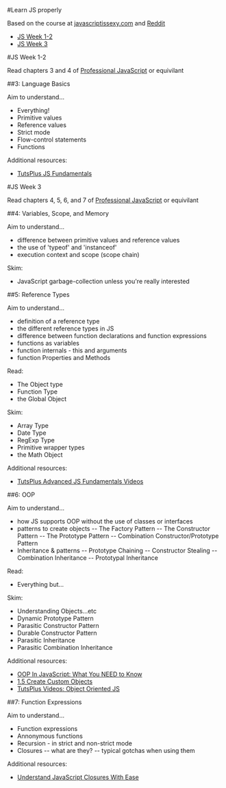 #Learn JS properly

Based on the course at [javascriptissexy.com](http://javascriptissexy.com/how-to-learn-javascript-properly/) and [Reddit](http://www.reddit.com/r/learnjavascript/comments/1ceefw/learn_javascript_properly_omnibus_post/)


- [JS Week 1-2](#js-week-1-2)
- [JS Week 3](#js-week-3)

#JS Week 1-2

Read chapters 3 and 4 of [Professional JavaScript](http://www.it-ebooks.info/book/483/) or equivilant

##3: Language Basics

Aim to understand...

- Everything!
- Primitive values
- Reference values
- Strict mode
- Flow-control statements
- Functions

Additional resources:

- [TutsPlus JS Fundamentals](https://www.copy.com/browse/a:e93a161;z:copy;b:myfiles/Tuts/JSFundamentals/readme.txt)

#JS Week 3

Read chapters 4, 5, 6, and 7 of [Professional JavaScript](http://www.it-ebooks.info/book/483/) or equivilant

##4: Variables, Scope, and Memory

Aim to understand...

- difference between primitive values and reference values
- the use of 'typeof' and 'instanceof'
- execution context and scope (scope chain)

Skim:

- JavaScript garbage-collection unless you're really interested

##5: Reference Types

Aim to understand...

- definition of a reference type
- the different reference types in JS
- difference between function declarations and function expressions
- functions as variables
- function internals - this and arguments
- function Properties and Methods

Read: 

- The Object type
- Function Type
- the Global Object

Skim: 

- Array Type
- Date Type
- RegExp Type
- Primitive wrapper types
- the Math Object

Additional resources:

- [TutsPlus Advanced JS Fundamentals Videos](https://www.copy.com/browse/a:e93a161;z:copy;b:myfiles/Tuts/AdvancedJSFundamental/readme.txt)

##6: OOP

Aim to understand...

- how JS supports OOP without the use of classes or interfaces
- patterns to create objects
-- The Factory Pattern
-- The Constructor Pattern
-- The Prototype Pattern
-- Combination Constructor/Prototype Pattern
- Inheritance & patterns
-- Prototype Chaining
-- Constructor Stealing
-- Combination Inheritance
-- Prototypal Inheritance

Read:

- Everything but...

Skim:

- Understanding Objects...etc
- Dynamic Prototype Pattern
- Parasitic Constructor Pattern
- Durable Constructor Pattern
- Parasitic Inheritance
- Parasitic Combination Inheritance

Additional resources:

- [OOP In JavaScript: What You NEED to Know](http://javascriptissexy.com/oop-in-javascript-what-you-need-to-know/)
- [1.5 Create Custom Objects](https://www.copy.com/browse/a:e93a161;z:copy;b:myfiles/Tuts/AdvancedJSFundamental/1.5.mp4)
- [TutsPlus Videos: Object Oriented JS](https://www.copy.com/browse/a:e93a161;z:copy;b:myfiles/Tuts/ObjectOrientedJS/readme_intro.txt)

##7: Function Expressions

Aim to understand...

- Function expressions
- Annonymous functions
- Recursion - in strict and non-strict mode
- Closures 
-- what are they? 
-- typical gotchas when using them

Additional resources:

- [Understand JavaScript Closures With Ease](http://javascriptissexy.com/understand-javascript-closures-with-ease/)